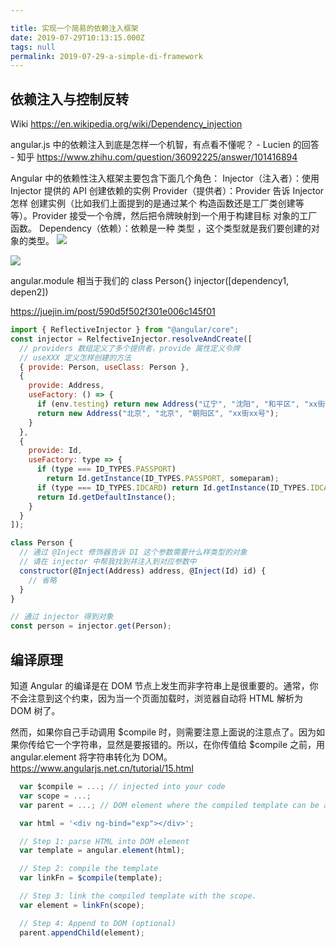 ```yaml
---

title: 实现一个简易的依赖注入框架
date: 2019-07-29T10:13:15.000Z
tags: null
permalink: 2019-07-29-a-simple-di-framework
---
```


## 依赖注入与控制反转

Wiki
<https://en.wikipedia.org/wiki/Dependency_injection>

angular.js 中的依赖注入到底是怎样一个机智，有点看不懂呢？ - Lucien 的回答 - 知乎
<https://www.zhihu.com/question/36092225/answer/101416894>

Angular 中的依赖性注入框架主要包含下面几个角色：
Injector（注入者）：使用 Injector 提供的 API 创建依赖的实例
Provider（提供者）：Provider 告诉 Injector 怎样 创建实例（比如我们上面提到的是通过某个
构造函数还是工厂类创建等等）。Provider 接受一个令牌，然后把令牌映射到一个用于构建目标
对象的工厂函数。
Dependency（依赖）：依赖是一种 类型 ，这个类型就是我们要创建的对象的类型。
![](https://cn.bing.com/th?id=OIP.-le442ArjrIiBBp1Rgxy-QHaFj&pid=Api&rs=1)

![](http://angularjstutorials.net/wp-content/uploads/2018/03/dependency-injection-angularjs.png)

angular.module 相当于我们的 class Person{}
injector([dependency1, depen2])

<https://juejin.im/post/590d5f502f301e006c145f01>

```js
import { ReflectiveInjector } from "@angular/core";
const injector = RelfectiveInjector.resolveAndCreate([
  // providers 数组定义了多个提供者，provide 属性定义令牌
  // useXXX 定义怎样创建的方法
  { provide: Person, useClass: Person },
  {
    provide: Address,
    useFactory: () => {
      if (env.testing) return new Address("辽宁", "沈阳", "和平区", "xx街xx号");
      return new Address("北京", "北京", "朝阳区", "xx街xx号");
    }
  },
  {
    provide: Id,
    useFactory: type => {
      if (type === ID_TYPES.PASSPORT)
        return Id.getInstance(ID_TYPES.PASSPORT, someparam);
      if (type === ID_TYPES.IDCARD) return Id.getInstance(ID_TYPES.IDCARD);
      return Id.getDefaultInstance();
    }
  }
]);

class Person {
  // 通过 @Inject 修饰器告诉 DI 这个参数需要什么样类型的对象
  // 请在 injector 中帮我找到并注入到对应参数中
  constructor(@Inject(Address) address, @Inject(Id) id) {
    // 省略
  }
}

// 通过 injector 得到对象
const person = injector.get(Person);
```

## 编译原理

知道 Angular 的编译是在 DOM 节点上发生而非字符串上是很重要的。通常，你不会注意到这个约束，因为当一个页面加载时，浏览器自动将 HTML 解析为 DOM 树了。

然而，如果你自己手动调用 $compile 时，则需要注意上面说的注意点了。因为如果你传给它一个字符串，显然是要报错的。所以，在你传值给 $compile 之前，用 angular.element 将字符串转化为 DOM。
<https://www.angularjs.net.cn/tutorial/15.html>

```js
  var $compile = ...; // injected into your code
  var scope = ...;
  var parent = ...; // DOM element where the compiled template can be appended

  var html = '<div ng-bind="exp"></div>';

  // Step 1: parse HTML into DOM element
  var template = angular.element(html);

  // Step 2: compile the template
  var linkFn = $compile(template);

  // Step 3: link the compiled template with the scope.
  var element = linkFn(scope);

  // Step 4: Append to DOM (optional)
  parent.appendChild(element);
```
